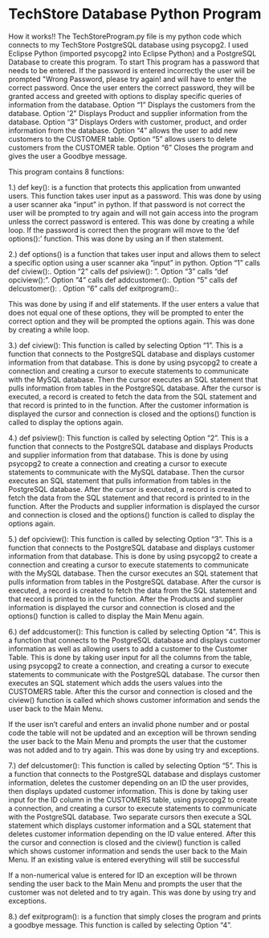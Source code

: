 # TechStore Database Python Program
How it works!! The TechStoreProgram.py file is my python code which connects to my TechStore PostgreSQL database using psycopg2. I used Eclipse Python (imported psycopg2 into Eclipse Python) and a PostgreSQL Database to create this program. To start This program has a password that needs to be entered. If the password is entered incorrectly the user will be prompted "Wrong Password, please try again! and will have to enter the correct password. Once the user enters the correct password, they will be granted access and greeted with options to display specific queries of information from the database. Option “1” Displays the customers from the database. Option '2" Displays Product and supplier information from the database. Option “3” Displays Orders with customer, product, and order information from the database. Option “4” allows the user to add new customers to the CUSTOMER table. Option “5” allows users to delete customers from the CUSTOMER table. Option “6” Closes the program and gives the user a Goodbye message.

This program contains 8 functions:

1.) def key(): is a function that protects this application from unwanted users. This function takes user input as a password. This was done by using a user scanner aka “input” in python. If that password is not correct the user will be prompted to try again and will not gain access into the program unless the correct password is entered. This was done by creating a while loop. If the password is correct then the program will move to the ‘def options():’ function. This was done by using an if then statement.

2.) def options()   is a function that takes user input and allows them to select a specific option using a user scanner aka “input” in python. Option “1” calls def ciview():. Option “2” calls def psiview(): ”. Option “3” calls “def opciview():”. Option “4” calls def addcustomer():. Option “5” calls def delcustomer(): . Option “6” calls def exitprogram():.

This was done by using if and elif statements. If the user enters a value that does not equal one of these options, they will be prompted to enter the correct option and they will be prompted the options again. This was done by creating a while loop.

3.) def ciview(): This function is called by selecting Option “1”. This is a function that connects to the PostgreSQL database and displays customer information from that database. This is done by using psycopg2 to create a connection and creating a cursor to execute statements to communicate with the MySQL database. Then the cursor executes an SQL statement that pulls information from tables in the PostgreSQL database. After the cursor is executed, a record is created to fetch the data from the SQL statement and that record is printed to in the function. After the customer information is displayed the cursor and connection is closed and the options() function is called to display the options again.

4.) def psiview(): This function is called by selecting Option “2”. This is a function that connects to the PostgreSQL database and displays Products and supplier information from that database. This is done by using psycopg2 to create a connection and creating a cursor to execute statements to communicate with the MySQL database. Then the cursor executes an SQL statement that pulls information from tables in the PostgreSQL database. After the cursor is executed, a record is created to fetch the data from the SQL statement and that record is printed to in the function. After the Products and supplier information is displayed the cursor and connection is closed and the options() function is called to display the options again.

5.) def opciview(): This function is called by selecting Option “3”. This is a function that connects to the PostgreSQL database and displays customer information from that database. This is done by using psycopg2 to create a connection and creating a cursor to execute statements to communicate with the MySQL database. Then the cursor executes an SQL statement that pulls information from tables in the PostgreSQL database. After the cursor is executed, a record is created to fetch the data from the SQL statement and that record is printed to in the function. After the Products and supplier information is displayed the cursor and connection is closed and the options() function is called to display the Main Menu again.

6.) def addcustomer():  This function is called by selecting Option “4”. This is a function that connects to the PostgreSQL database and displays customer information as well as allowing users to add a customer to the Customer Table. This is done by taking user input for all the columns from the table, using psycopg2 to create a connection, and creating a cursor to execute statements to communicate with the PostgreSQL database. The cursor then executes an SQL statement which adds the users values into the CUSTOMERS table. After this the cursor and connection is closed and the ciview() function is called which shows customer information and sends the user back to the Main Menu.

If the user isn’t careful and enters an invalid phone number and or postal code the table will not be updated and an exception will be thrown sending the user back to the Main Menu and prompts the user that the customer was not added and to try again. This was done by using try and exceptions.

7.) def delcustomer():  This function is called by selecting Option “5”. This is a function that connects to the PostgreSQL database and displays customer information, deletes the customer depending on an ID the user provides, then displays updated customer information. This is done by taking user input for the ID column in the CUSTOMERS table, using psycopg2 to create a connection, and creating a cursor to execute statements to communicate with the PostgreSQL database. Two separate cursors then execute a SQL statement which displays customer information and a SQL statement that deletes customer information depending on the ID value entered.  After this the cursor and connection is closed and the ciview() function is called which shows customer information and sends the user back to the Main Menu. If an existing value is entered everything will still be successful

If a non-numerical value is entered for ID an exception will be thrown sending the user back to the Main Menu and prompts the user that the customer was not deleted and to try again. This was done by using try and exceptions.

8.) def exitprogram(): is a function that simply closes the program and prints a goodbye message. This function is called by selecting Option “4”.
